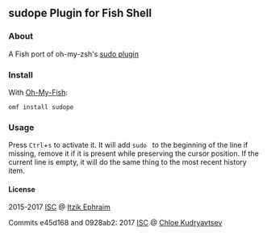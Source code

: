 ## sudope Plugin for Fish Shell

### About

A Fish port of oh-my-zsh's [sudo plugin]

### Install

With [Oh-My-Fish]:
```fish
omf install sudope
```

### Usage

Press `Ctrl`+`s` to activate it.
It will add `sudo ` to the beginning of the line if missing, remove it if it is present while preserving the cursor position.
If the current line is empty, it will do the same thing to the most recent history item.

#### License

2015-2017 [ISC] @ [Itzik Ephraim]

Commits e45d168 and 0928ab2: 2017 [ISC] @ [Chloe Kudryavtsev]

[sudo plugin]: https://github.com/robbyrussell/oh-my-zsh/tree/master/plugins/sudo
[Oh-My-Fish]: https://github.com/oh-my-fish/oh-my-fish
[ISC]: http://cvsweb.openbsd.org/cgi-bin/cvsweb/src/share/misc/license.template?rev=HEAD
[Itzik Ephraim]: https://github.com/oranja
[Chloe Kudryavtsev]: https://github.com/5paceToast
